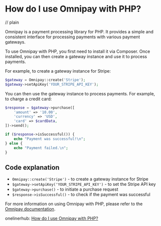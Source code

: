 # How do I use Omnipay with PHP?
// plain

Omnipay is a payment processing library for PHP. It provides a simple and consistent interface for processing payments with various payment gateways.

To use Omnipay with PHP, you first need to install it via Composer. Once installed, you can then create a gateway instance and use it to process payments.

For example, to create a gateway instance for Stripe:

```php
$gateway = Omnipay::create('Stripe');
$gateway->setApiKey('YOUR_STRIPE_API_KEY');
```

You can then use the gateway instance to process payments. For example, to charge a credit card:

```php
$response = $gateway->purchase([
    'amount' => '10.00',
    'currency' => 'USD',
    'card' => $cardData,
])->send();

if ($response->isSuccessful()) {
    echo "Payment was successful!\n";
} else {
    echo "Payment failed.\n";
}
```

## Code explanation

- `Omnipay::create('Stripe')` - to create a gateway instance for Stripe
- `$gateway->setApiKey('YOUR_STRIPE_API_KEY')` - to set the Stripe API key
- `$gateway->purchase()` - to initiate a purchase request
- `$response->isSuccessful()` - to check if the payment was successful

For more information on using Omnipay with PHP, please refer to the [Omnipay documentation](https://omnipay.thephpleague.com/).

onelinerhub: [How do I use Omnipay with PHP?](https://onelinerhub.com/php-omnipay/how-do-i-use-omnipay-with-php)